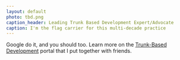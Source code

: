 ```yaml
---
layout: default
photo: tbd.png
caption_header: Leading Trunk Based Development Expert/Advocate
caption: I'm the flag carrier for this multi-decade practice
---
```


Google do it, and you should too. Learn more on the <a target="_blank" href="https://trunkbaseddevelopment.com">Trunk-Based Development</a> portal that I put together with friends.
